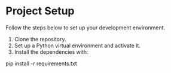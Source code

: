 # Project Setup

Follow the steps below to set up your development environment.

1. Clone the repository.
2. Set up a Python virtual environment and activate it.
3. Install the dependencies with:

pip install -r requirements.txt
